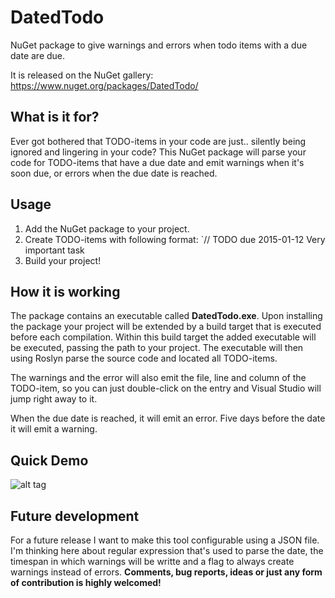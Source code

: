 DatedTodo
=========

NuGet package to give warnings and errors when todo items with a due date are due.

It is released on the NuGet gallery: https://www.nuget.org/packages/DatedTodo/


What is it for?
---------------

Ever got bothered that TODO-items in your code are just.. silently being ignored and lingering in your code? This NuGet package will parse your code for TODO-items that have a due date and emit warnings when it's soon due, or errors when the due date is reached.


Usage
-----

1. Add the NuGet package to your project.
2. Create TODO-items with following format: `// TODO due 2015-01-12 Very important task
3. Build your project!


How it is working
-----------------

The package contains an executable called **DatedTodo.exe**. Upon installing the package your project will be extended by a build target that is executed before each compilation. Within this build target the added executable will be executed, passing the path to your project. The executable will then using Roslyn parse the source code and located all TODO-items.

The warnings and the error will also emit the file, line and column of the TODO-item, so you can just double-click on the entry and Visual Studio will jump right away to it.

When the due date is reached, it will emit an error. Five days before the date it will emit a warning.


Quick Demo
----------

![alt tag](https://raw.github.com/MartinJohns/DatedTodo/master/DatedTodoDemo.png)


Future development
------------------

For a future release I want to make this tool configurable using a JSON file. I'm thinking here about regular expression that's used to parse the date, the timespan in which warnings will be writte and a flag to always create warnings instead of errors. __Comments, bug reports, ideas or just any form of contribution is highly welcomed!__

